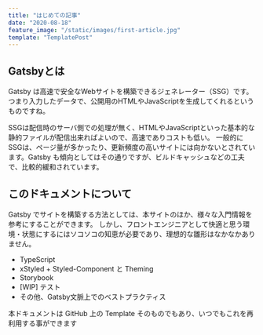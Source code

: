 ```yaml
---
title: "はじめての記事"
date: "2020-08-18"
feature_image: "/static/images/first-article.jpg"
template: "TemplatePost"
---
```


## Gatsbyとは
Gatsby は高速で安全なWebサイトを構築できるジェネレーター（SSG）です。
つまり入力したデータで、公開用のHTMLやJavaScriptを生成してくれるというものですね。

SSGは配信時のサーバ側での処理が無く、HTMLやJavaScriptといった基本的な静的ファイルが配信出来ればよいので、高速でありコストも低い。
一般的にSSGは、ページ量が多かったり、更新頻度の高いサイトには向かないとされています。Gatsby も傾向としてはその通りですが、ビルドキャッシュなどの工夫で、比較的緩和されています。

## このドキュメントについて
Gatsby でサイトを構築する方法としては、本サイトのほか、様々な入門情報を参考にすることができます。
しかし、フロントエンジニアとして快適と思う環境・状態にするにはソコソコの知恵が必要であり、理想的な雛形はなかなかありません。

- TypeScript
- xStyled + Styled-Component と Theming
- Storybook
- [WIP] テスト
- その他、Gatsby文脈上でのべストプラクティス

本ドキュメントは GitHub 上の Template そのものでもあり、いつでもこれを再利用する事ができます